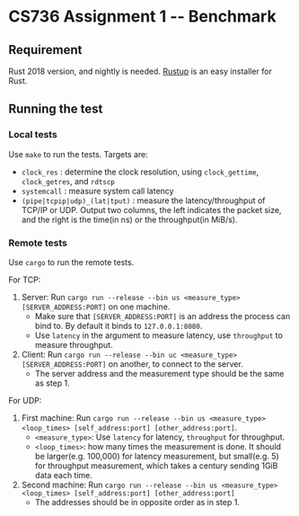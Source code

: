 # CS736 Assignment 1 -- Benchmark

## Requirement

Rust 2018 version, and nightly is needed. [Rustup](https://rustup.rs) is an easy installer for Rust.

## Running the test

### Local tests

Use `make` to run the tests. Targets are:
- `clock_res` : determine the clock resolution, using `clock_gettime`, `clock_getres`, and `rdtscp`
- `systemcall` : measure system call latency
- `(pipe|tcpip|udp)_(lat|tput)` : measure the latency/throughput of TCP/IP or UDP. Output two columns, the left indicates the packet size, and the right is the time(in ns) or the throughput(in MiB/s).

### Remote tests

Use `cargo` to run the remote tests.

For TCP:
1. Server: Run `cargo run --release --bin us <measure_type> [SERVER_ADDRESS:PORT]` on one machine.
    - Make sure that `[SERVER_ADDRESS:PORT]` is an address the process can bind to. By default it binds to `127.0.0.1:8080`.
    - Use `latency` in the argument to measure latency, use `throughput` to measure throughput.
2. Client: Run `cargo run --release --bin uc <measure_type> [SERVER_ADDRESS:PORT]` on another, to connect to the server.
    - The server address and the measurement type should be the same as step 1.

For UDP:
1. First machine: Run `cargo run --release --bin us <measure_type> <loop_times> [self_address:port] [other_address:port]`.
    - `<measure_type>`: Use `latency` for latency, `throughput` for throughput.
    - `<loop_times>`: how many times the measurement is done. It should be larger(e.g. 100,000) for latency measurement, but small(e.g. 5) for throughput measurement, which takes a century sending 1GiB data each time.
2. Second machine: Run `cargo run --release --bin us <measure_type> <loop_times> [self_address:port] [other_address:port]`
    - The addresses should be in opposite order as in step 1.
